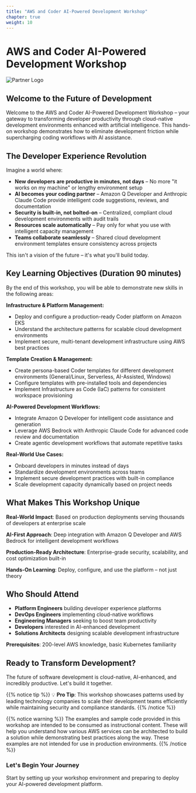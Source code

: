 ```yaml
---
title: "AWS and Coder AI-Powered Development Workshop"
chapter: true
weight: 10
---
```


# AWS and Coder AI-Powered Development Workshop

![Partner Logo][coder-log-def]

## Welcome to the Future of Development

Welcome to the AWS and Coder AI-Powered Development Workshop – your gateway to transforming developer productivity through cloud-native development environments enhanced with artificial intelligence. This hands-on workshop demonstrates how to eliminate development friction while supercharging coding workflows with AI assistance.

## The Developer Experience Revolution

Imagine a world where:
- **New developers are productive in minutes, not days** – No more "it works on my machine" or lengthy environment setup
- **AI becomes your coding partner** – Amazon Q Developer and Anthropic Claude Code provide intelligent code suggestions, reviews, and documentation
- **Security is built-in, not bolted-on** – Centralized, compliant cloud development environments with audit trails
- **Resources scale automatically** – Pay only for what you use with intelligent capacity management
- **Teams collaborate seamlessly** – Shared cloud development environment templates ensure consistency across projects

This isn't a vision of the future – it's what you'll build today.

## Key Learning Objectives (Duration 90 minutes)

By the end of this workshop, you will be able to demonstrate new skills in the following areas:

**Infrastructure & Platform Management:**
- Deploy and configure a production-ready Coder platform on Amazon EKS
- Understand the architecture patterns for scalable cloud development environments
- Implement secure, multi-tenant development infrastructure using AWS best practices

**Template Creation & Management:**
- Create persona-based Coder templates for different development environments (General/Linux, Serverless, AI-Assisted, Windows)
- Configure templates with pre-installed tools and dependencies
- Implement Infrastructure as Code (IaC) patterns for consistent workspace provisioning

**AI-Powered Development Workflows:**
- Integrate Amazon Q Developer for intelligent code assistance and generation
- Leverage AWS Bedrock with Anthropic Claude Code for advanced code review and documentation
- Create agentic development workflows that automate repetitive tasks

**Real-World Use Cases:**
- Onboard developers in minutes instead of days
- Standardize development environments across teams
- Implement secure development practices with built-in compliance
- Scale development capacity dynamically based on project needs

## What Makes This Workshop Unique

**Real-World Impact**: Based on production deployments serving thousands of developers at enterprise scale

**AI-First Approach**: Deep integration with Amazon Q Developer and AWS Bedrock for intelligent development workflows

**Production-Ready Architecture**: Enterprise-grade security, scalability, and cost optimization built-in

**Hands-On Learning**: Deploy, configure, and use the platform – not just theory

## Who Should Attend

- **Platform Engineers** building developer experience platforms
- **DevOps Engineers** implementing cloud-native workflows
- **Engineering Managers** seeking to boost team productivity
- **Developers** interested in AI-enhanced development
- **Solutions Architects** designing scalable development infrastructure

**Prerequisites**: 200-level AWS knowledge, basic Kubernetes familiarity

## Ready to Transform Development?

The future of software development is cloud-native, AI-enhanced, and incredibly productive. Let's build it together.

{{% notice tip %}}
💡 **Pro Tip**: This workshop showcases patterns used by leading technology companies to scale their development teams efficiently while maintaining security and compliance standards.
{{% /notice %}}

{{% notice warning %}}
The examples and sample code provided in this workshop are intended to be consumed as instructional content. These will help you understand how various AWS services can be architected to build a solution while demonstrating best practices along the way. These examples are not intended for use in production environments.
{{% /notice %}}

### Let's Begin Your Journey
Start by setting up your workshop environment and preparing to deploy your AI-powered development platform.

[coder-log-def]: /images/coder-logo-black.png
